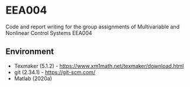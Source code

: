 # EEA004
Code and report writing for the group assignments of Multivariable and Nonlinear Control Systems EEA004

## Environment
- Texmaker (5.1.2) - https://www.xm1math.net/texmaker/download.html
- git (2.34.1) - https://git-scm.com/
- Matlab (2020a)
